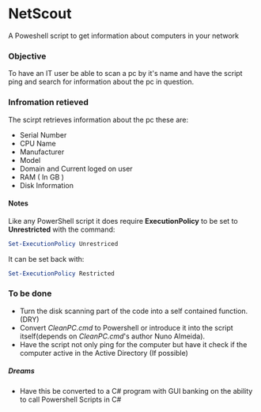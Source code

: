 # NetScout
A Poweshell script to get information about computers in your network

### Objective
To have an IT user be able to scan a pc by it's name and have the script ping and search for information about the pc in question.

### Infromation retieved
The scirpt retrieves information about the pc these are:
* Serial Number
* CPU Name
* Manufacturer
* Model
* Domain and Current loged on user
* RAM ( In GB )
* Disk Information

#### Notes
Like any PowerShell script it does require **ExecutionPolicy** to be set to **Unrestricted** with the command:
```powershell
Set-ExecutionPolicy Unrestriced
```
It can be set back with:
```powershell
Set-ExecutionPolicy Restricted
```

### To be done
* Turn the disk scanning part of the code into a self contained function. (DRY) 
* Convert _CleanPC.cmd_ to Powershell or introduce it into the script itself(depends on _CleanPC.cmd_'s author Nuno Almeida).
* Have the script not only ping for the computer but have it check if the computer active in the Active Directory (If possible)

##### Dreams
* Have this be converted to a C# program with GUI banking on the ability to call Powershell Scripts in C#
